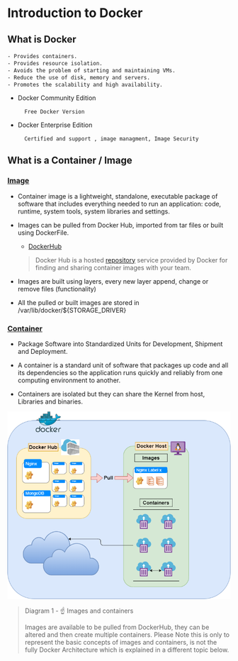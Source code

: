 # Introduction to Docker

## What is Docker

    - Provides containers.
    - Provides resource isolation.
    - Avoids the problem of starting and maintaining VMs.
    - Reduce the use of disk, memory and servers. 
    - Promotes the scalability and high availability.
    
* Docker Community Edition

        Free Docker Version
* Docker Enterprise Edition

        Certified and support , image managment, Image Security

## What is a Container / Image

### [Image](https://www.docker.com/resources/what-container)

-   Container image is a lightweight, standalone, executable package of software that includes everything 
needed to run an application: code, runtime, system tools, system libraries and settings.
-   Images can be pulled from Docker Hub, imported from tar files or built using DockerFile.
    -   [DockerHub](https://www.docker.com/products/docker-hub)
    
       > Docker Hub is a hosted [repository](https://hub.docker.com/) service provided by Docker for finding and sharing container images 
        with your team.
        
-   Images are built using layers, every new layer append, change or remove files (functionality)
-   All the pulled or built images are stored in /var/lib/docker/${STORAGE_DRIVER}

### [Container](https://www.docker.com/resources/what-container)
-   Package Software into Standardized Units for Development, Shipment and Deployment.

-   A container is a standard unit of software that packages up code and all its dependencies
    so the application runs quickly and reliably from one computing environment to another.
    
-   Containers are isolated but they can share the Kernel from host, Libraries and binaries.

![Concepts](images/DockerConcepts.png)
> Diagram 1  -  :point_up: Images and containers
>
>   Images are available to be pulled from DockerHub, they can be altered and then 
>   create multiple containers.
>   Please Note this is only to represent the basic concepts of images and containers, is not the 
>   fully Docker Architecture which is explained in a different topic below.

